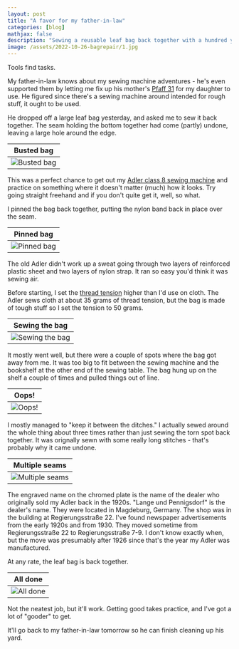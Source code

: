 ```yaml
---
layout: post
title: "A favor for my father-in-law"
categories: [blog]
mathjax: false
description: "Sewing a reusable leaf bag back together with a hundred year old sewing machine."
image: /assets/2022-10-26-bagrepair/1.jpg
---
```

Tools find tasks.

My father-in-law knows about my sewing machine adventures - he's even supported them by letting me fix up his mother's [Pfaff 31](pfaff31-toc) for my daughter to use.  He figured since there's a sewing machine around intended for rough stuff, it ought to be used.

He dropped off a large leaf bag yesterday, and asked me to sew it back together.  The seam holding the bottom together had come (partly) undone, leaving a large hole around the edge.

|Busted bag|
|----------|
|![Busted bag](/assets/2022-10-26-bagrepair/1.jpg)|

This was a perfect chance to get out my [Adler class 8 sewing machine](adler-toc) and practice on something where it doesn't matter (much) how it looks.  Try going straight freehand and if you don't quite get it, well, so what.

I pinned the bag back together, putting the nylon band back in place over the seam.

|Pinned bag|
|----------|
|![Pinned bag](/assets/2022-10-26-bagrepair/2.jpg)|

The old Adler didn't work up a sweat going through two layers of reinforced plastic sheet and two layers of nylon strap.  It ran so easy you'd think it was sewing air.

Before starting, I set the [thread tension](adler11) higher than I'd use on cloth.  The Adler sews cloth at about 35 grams of thread tension, but the bag is made of tough stuff so I set the tension to 50 grams.

|Sewing the bag|
|----------|
|![Sewing the bag](/assets/2022-10-26-bagrepair/3.jpg)|

It mostly went well, but there were a couple of spots where the bag got away from me.  It was too big to fit between the sewing machine and the bookshelf at the other end of the sewing table.  The bag hung up on the shelf a couple of times and pulled things out of line.

|Oops!|
|-----|
|![Oops!](/assets/2022-10-26-bagrepair/4.jpg)|

I mostly managed to "keep it between the ditches."  I actually sewed around the whole thing about three times rather than just sewing the torn spot back together.  It was orignally sewn with some really long stitches - that's probably why it came undone.

|Multiple seams|
|--------------|
|![Multiple seams](/assets/2022-10-26-bagrepair/5.jpg)|

The engraved name on the chromed plate is the name of the dealer who originally sold my Adler back in the 1920s.  "Lange und Pennigsdorf" is the dealer's name.  They were located in Magdeburg, Germany.  The shop was in the building at Regierungsstraße 22.  I've found newspaper advertisements from the early 1920s and from 1930.  They moved sometime from Regierungsstraße 22 to Regierungsstraße 7-9.  I don't know exactly when, but the move was presumably after 1926 since that's the year my Adler was manufactured.

At any rate, the leaf bag is back together.

|All done|
|--------|
|![All done](/assets/2022-10-26-bagrepair/6.jpg)|

Not the neatest job, but it'll work.  Getting good takes practice, and I've got a lot of "gooder" to get.

It'll go back to my father-in-law tomorrow so he can finish cleaning up his yard.
